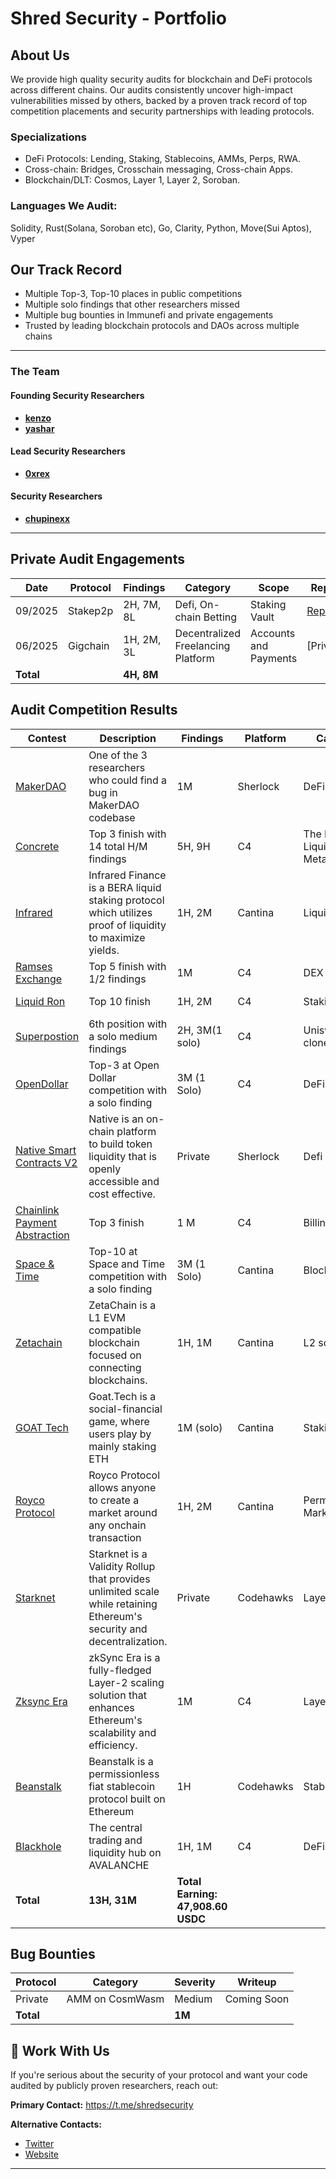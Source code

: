 # Shred Security - Portfolio

## About Us

We provide high quality security audits for blockchain and DeFi protocols across different chains. Our audits consistently uncover high-impact vulnerabilities missed by others, backed by a proven track record of top competition placements and security partnerships with leading protocols.

### Specializations

- DeFi Protocols: Lending, Staking, Stablecoins, AMMs, Perps, RWA.
- Cross-chain: Bridges, Crosschain messaging, Cross-chain Apps.
- Blockchain/DLT: Cosmos, Layer 1, Layer 2, Soroban.

### Languages We Audit:

Solidity, Rust(Solana, Soroban etc), Go, Clarity, Python, Move(Sui Aptos), Vyper

## Our Track Record

-  Multiple Top-3, Top-10 places in public competitions
-  Multiple solo findings that other researchers missed
-  Multiple bug bounties in Immunefi and private engagements
-  Trusted by leading blockchain protocols and DAOs across multiple chains

* * *
### The Team
#### Founding Security Researchers

- [**kenzo**](https://x.com/kenzowhitehat)
- [**yashar**](https://x.com/yashar0x)

#### Lead Security Researchers
- [**0xrex**](https://x.com/jvorex_)

#### Security Researchers
- [**chupinexx**](https://x.com/chupinexx)


* * *


## Private Audit Engagements

| Date | Protocol | Findings | Category | Scope | Report |
| --- | --- | --- | --- | --- | --- |
| 09/2025 | Stakep2p | 2H, 7M, 8L | Defi, On-chain Betting | Staking Vault |[Report](https://github.com/ShredSecurity/audits/blob/main/private_reviews/stakep2p-shredsecurity-29Sept.pdf) |
| 06/2025 | Gigchain | 1H, 2M, 3L | Decentralized Freelancing Platform | Accounts and Payments | [Private] |
| **Total** |     | **4H, 8M** |     |     |     |     


## Audit Competition Results

| Contest | Description | Findings | Platform | Category | Language | Rewards |
| --- | --- | --- | --- | --- | --- | --- |
| [MakerDAO](https://audits.sherlock.xyz/contests/333) | One of the 3 researchers who could find a bug in MakerDAO codebase | 1M  | Sherlock | DeFi | Solidity |  10,230 USDC |
| [Concrete](https://code4rena.com/audits/2024-11-concrete) | Top 3 finish with 14 total H/M findings | 5H, 9H | C4 | The DeFi Liquidity Metalayer | Solidity | 5,750.04 USDC
| [Infrared](https://cantina.xyz/code/ac5f64e6-3bf2-4269-bbb0-4bcd70425a1d/overview/leaderboard) | Infrared Finance is a BERA liquid staking protocol which utilizes proof of liquidity to maximize yields. | 1H, 2M | Cantina | Liquid Staking | Solidity | 7,604 USDC |
| [Ramses Exchange](https://code4rena.com/audits/2024-10-ramses-exchange) | Top 5 finish with 1/2 findings | 1M | C4| DEX | Solidity | 3,781 USDC |
|[Liquid Ron](https://code4rena.com/audits/2025-01-liquid-ron)| Top 10 finish | 1H, 2M | C4 | Staking | Solidity | 3,025.07 USDC |
| [Superpostion](https://code4rena.com/audits/2024-08-superposition) | 6th position with a solo medium findings | 2H, 3M(1 solo) | C4 | Uniswap v3 clone | Rust | 2,117 USDC
| [OpenDollar](https://code4rena.com/audits/2023-10-open-dollar) | Top-3 at Open Dollar competition with a solo finding | 3M (1 Solo) | C4  | DeFi | Solidity | 2,468 USDC |
|[Native Smart Contracts V2 ](https://audits.sherlock.xyz/contests/971)| Native is an on-chain platform to build token liquidity that is openly accessible and cost effective. |Private | Sherlock | Defi | Solidity | 1,741.07 USDC |
|[Chainlink Payment Abstraction](https://code4rena.com/audits/2024-12-chainlink-payment-abstraction) | Top 3 finish | 1 M | C4 | Billing System | Solidity | 1,987.07 USDC |  
| [Space & Time](https://cantina.xyz/competitions/3cc30b66-1cba-4044-968f-a0817cd7bf83) | Top-10 at Space and Time competition with a solo finding | 3M (1 Solo) | Cantina | Blockchain | Rust | 3,900 USDC |
| [Zetachain](https://cantina.xyz/code/80a33cf0-ad69-4163-a269-d27756aacb5e/overview) | ZetaChain is a L1 EVM compatible blockchain focused on connecting blockchains. | 1H, 1M | Cantina | L2 solana | Rust | 1,514 USDC |
| [GOAT Tech](https://cantina.xyz/code/f214cf86-cc80-40c0-a70b-e9bb25d7ac80/overview) | Goat.Tech is a social-financial game, where users play by mainly staking ETH | 1M (solo) | Cantina | Staking | Solidity | 1,247 USDC |
|[Royco Protocol ](https://cantina.xyz/competitions/fadb5a8f-e39c-4a6b-89f6-a03858bb8602)|Royco Protocol allows anyone to create a market around any onchain transaction |1H, 2M| Cantina | Permissionless Market | Solidity | 990.45 USDC |
|[Starknet](https://codehawks.cyfrin.io/c/2024-09-starknet-staking/results?lt=contest&page=1&sc=reward&sj=reward&t=leaderboard) | Starknet is a Validity Rollup that provides unlimited scale while retaining Ethereum's security and decentralization. |Private |Codehawks | Layer 2 | Cairo |913.12 USDC|
| [Zksync Era](https://code4rena.com/audits/2024-03-zksync-era) | zkSync Era is a fully-fledged Layer-2 scaling solution that enhances Ethereum's scalability and efficiency.| 1M | C4 | Layer2 | Solidity | 565 USDC |
|[Beanstalk](https://codehawks.cyfrin.io/c/2024-05-beanstalk-the-finale)| Beanstalk is a permissionless fiat stablecoin protocol built on Ethereum| 1H | Codehawks | Stable Coin| Soldity | 530.78 USDC |
| [Blackhole](https://code4rena.com/audits/2025-05-blackhole) | The central trading and liquidity hub on AVALANCHE | 1H, 1M | C4  | DeFi | Solidity | 49 USDC
| **Total** | **13H, 31M** |  **Total Earning: 47,908.60 USDC** |     |     |     |


## Bug Bounties

| Protocol | Category | Severity | Writeup |
| --- | --- | --- | --- |
| Private | AMM on CosmWasm | Medium | Coming Soon |
| **Total** |     | **1M** |     |

## 📩 Work With Us

If you're serious about the security of your protocol and want your code audited by publicly proven researchers, reach out:

**Primary Contact:** https://t.me/shredsecurity

**Alternative Contacts:**

- [Twitter](https://x.com/shredscrt)
- [Website](https://shredsec.xyz/)

* * *

